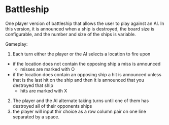 # Battleship
One player version of battleship that allows the user to play against an AI. In this version, it is announced when a ship is destroyed, the board size is configurable, and the number and size of the ships is variable.

Gameplay:
1. Each turn either the player or the AI selects a location to fire upon
  - if the location does not contain the opposing ship a miss is announced
    - misses are marked with O
  - if the location does contain an opposing ship a hit is announced unless that is the last hit on the ship and then it is announced that you destroyed that ship
    - hits are marked with X
2. The player and the AI alternate taking turns until one of them has destroyed all of their opponents ships
3. the player will input thir choice as a row column pair on one line separated by a space.
